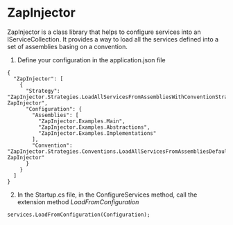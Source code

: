 # ZapInjector

ZapInjector is a class library that helps to configure services into an IServiceCollection.
It provides a way to load all the services defined into a set of assemblies basing on a convention.

1) Define your configuration in the application.json file
```
{
  "ZapInjector": [
    {
      "Strategy": "ZapInjector.Strategies.LoadAllServicesFromAssembliesWithConventionStrategy, ZapInjector",
      "Configuration": {
        "Assemblies": [
          "ZapInjector.Examples.Main",
          "ZapInjector.Examples.Abstractions",
          "ZapInjector.Examples.Implementations"
        ],
        "Convention": "ZapInjector.Strategies.Conventions.LoadAllServicesFromAssembliesDefaultConvention, ZapInjector"
      }
    }
  ]
}
```
2) In the Startup.cs file, in the ConfigureServices  method, call the extension method _LoadFromConfiguration_ 
```
services.LoadFromConfiguration(Configuration);
```